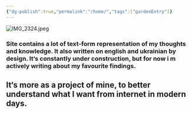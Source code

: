 ```yaml
---
{"dg-publish":true,"permalink":"/home/","tags":["gardenEntry"]}
---
```


![IMG_2324.jpeg](/img/user/IMG_2324.jpeg)
<h3>Site contains a lot of text-form representation of my thoughts and knowledge. It also written on english and ukrainian by design. It‘s constantly under construction, but for now i m actively writing about my favourite findings.</h3>
<h2>It‘s more as a project of mine, to better understand what I want from internet in modern days.</h2>
